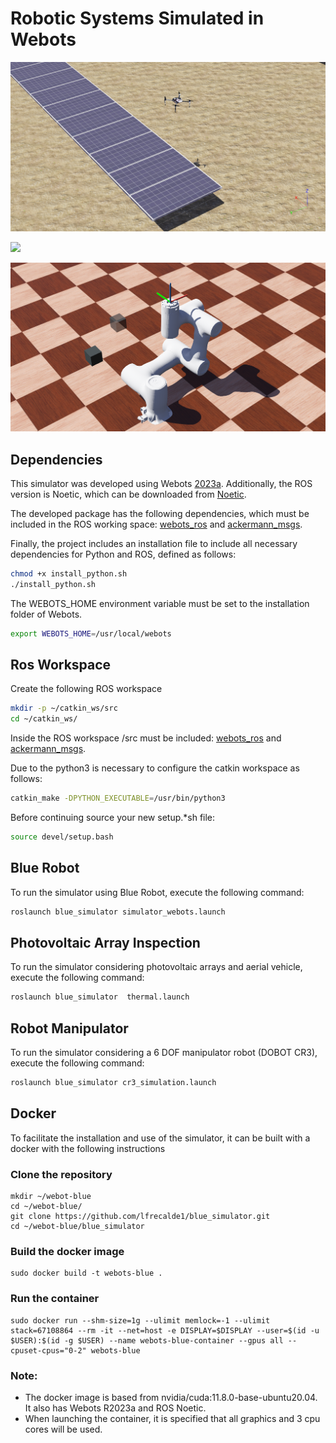 # Robotic Systems Simulated in Webots

<p float="left">
    <img src="Photovoltaic_array.png" width="600"  />
 </p>

<p float="left">
    <img src="Blue.gif" width="600"  />
 </p>

<p float="left">
    <img src="cr3_simulation.png" width="600"  />
 </p>

## Dependencies

This simulator was developed using Webots [2023a](https://github.com/cyberbotics/webots/releases/download/R2023a/webots_2023a_amd64.deb). Additionally, the ROS version is Noetic, which can be downloaded from [Noetic](https://wiki.ros.org/noetic/Installation/Ubuntu).

The developed package has the following dependencies, which must be included in the ROS working space: [webots_ros](https://github.com/cyberbotics/webots_ros.git) and [ackermann_msgs](https://github.com/ros-drivers/ackermann_msgs.git).

Finally, the project includes an installation file to include all necessary dependencies for Python and ROS, defined as follows:

```bash
chmod +x install_python.sh
./install_python.sh
```

The WEBOTS_HOME environment variable must be set to the installation folder of Webots.

```bash
export WEBOTS_HOME=/usr/local/webots
```

## Ros Workspace
Create the following ROS workspace

```bash
mkdir -p ~/catkin_ws/src
cd ~/catkin_ws/
```
Inside the ROS workspace /src must be included:
[webots_ros](https://github.com/cyberbotics/webots_ros.git) and [ackermann_msgs](https://github.com/ros-drivers/ackermann_msgs.git).

Due to the python3 is necessary to configure the catkin workspace as follows:


```bash
catkin_make -DPYTHON_EXECUTABLE=/usr/bin/python3
```
 Before continuing source your new setup.*sh file:

```bash
source devel/setup.bash
```

## Blue Robot
To run the simulator using Blue Robot, execute the following command:
```bash
roslaunch blue_simulator simulator_webots.launch
```

## Photovoltaic Array Inspection
To run the simulator considering photovoltaic arrays and aerial vehicle, execute the following command:
```bash
roslaunch blue_simulator  thermal.launch
```

## Robot Manipulator
To run the simulator considering a 6 DOF manipulator robot  (DOBOT CR3), execute the following command:
```bash
roslaunch blue_simulator cr3_simulation.launch
```

## Docker
To facilitate the installation and use of the simulator, it can be built with a docker with the following instructions
### Clone the repository
```
mkdir ~/webot-blue
cd ~/webot-blue/
git clone https://github.com/lfrecalde1/blue_simulator.git
cd ~/webot-blue/blue_simulator
```
### Build the docker image
```
sudo docker build -t webots-blue . 
```
### Run the container
```
sudo docker run --shm-size=1g --ulimit memlock=-1 --ulimit stack=67108864 --rm -it --net=host -e DISPLAY=$DISPLAY --user=$(id -u $USER):$(id -g $USER) --name webots-blue-container --gpus all --cpuset-cpus="0-2" webots-blue
```
### Note: 
- The docker image is based from nvidia/cuda:11.8.0-base-ubuntu20.04. It also has Webots R2023a and ROS Noetic.
- When launching the container, it is specified that all graphics and 3 cpu cores will be used.
